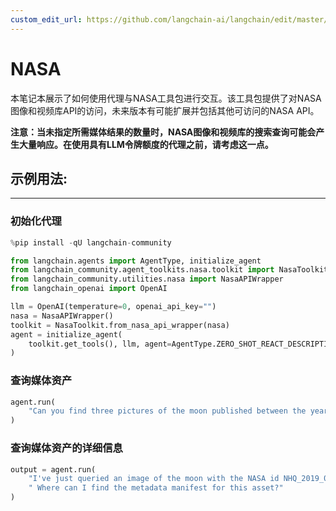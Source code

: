 ```yaml
---
custom_edit_url: https://github.com/langchain-ai/langchain/edit/master/docs/docs/integrations/toolkits/nasa.ipynb
---
```


# NASA

本笔记本展示了如何使用代理与NASA工具包进行交互。该工具包提供了对NASA图像和视频库API的访问，未来版本有可能扩展并包括其他可访问的NASA API。

**注意：当未指定所需媒体结果的数量时，NASA图像和视频库的搜索查询可能会产生大量响应。在使用具有LLM令牌额度的代理之前，请考虑这一点。**

## 示例用法:
---

### 初始化代理


```python
%pip install -qU langchain-community
```


```python
from langchain.agents import AgentType, initialize_agent
from langchain_community.agent_toolkits.nasa.toolkit import NasaToolkit
from langchain_community.utilities.nasa import NasaAPIWrapper
from langchain_openai import OpenAI

llm = OpenAI(temperature=0, openai_api_key="")
nasa = NasaAPIWrapper()
toolkit = NasaToolkit.from_nasa_api_wrapper(nasa)
agent = initialize_agent(
    toolkit.get_tools(), llm, agent=AgentType.ZERO_SHOT_REACT_DESCRIPTION, verbose=True
)
```

### 查询媒体资产


```python
agent.run(
    "Can you find three pictures of the moon published between the years 2014 and 2020?"
)
```

### 查询媒体资产的详细信息


```python
output = agent.run(
    "I've just queried an image of the moon with the NASA id NHQ_2019_0311_Go Forward to the Moon."
    " Where can I find the metadata manifest for this asset?"
)
```